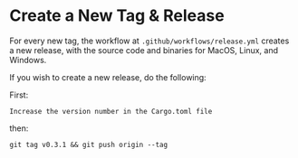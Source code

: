 Create a New Tag & Release
===
For every new tag, the workflow at `.github/workflows/release.yml` creates a new release, with the source code and binaries for MacOS, Linux, and Windows.

If you wish to create a new release, do the following:

First:
```
Increase the version number in the Cargo.toml file
```
then:
```
git tag v0.3.1 && git push origin --tag
```
